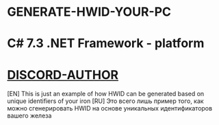 # GENERATE-HWID-YOUR-PC
# C# 7.3 .NET Framework - platform
# [DISCORD-AUTHOR]([./getting-started.md](https://discord.gg/uMjN6xrDjM))

[EN] This is just an example of how HWID can be generated based on unique identifiers of your iron
[RU] Это всего лишь пример того, как можно сгенерировать HWID на основе уникальных идентификаторов вашего железа

